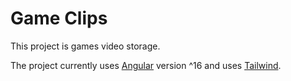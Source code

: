 # Game Clips

This project is games video storage.

The project currently uses [Angular](https://github.com/angular/angular-cli) version ^16 and uses [Tailwind](https://tailwindcss.com/).
